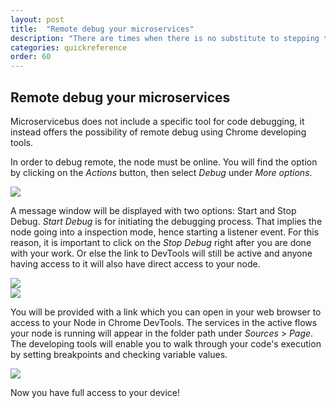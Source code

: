 ```yaml
---
layout: post
title:  "Remote debug your microservices"
description: "There are times when there is no substitute to stepping through the code line-by-line. Learn about how to enable remote debugging on your device."
categories: quickreference
order: 60
---
```


## Remote debug your microservices

Microservicebus does not include a specific tool for code debugging, it instead offers the possibility of remote debug using Chrome developing tools.

In order to debug remote, the node must be online. You will find the option by clicking on the *Actions* button, then select *Debug* under *More options*. 

<img src="{{site.baseurl}}/images/remote_debug/remoteDebug1.png">

A message window will be displayed with two options: Start and Stop Debug. *Start Debug* is for initiating the debugging process. That implies the node going into a inspection mode, hence starting a listener event. 
For this reason, it is important to click on the *Stop Debug* right after you are done with your work. Or else the link to DevTools will still be active and anyone having access to it will also have direct access to your node. 

<img src="{{site.baseurl}}/images/remote_debug/remoteDebug2.png"> <br>
<img src="{{site.baseurl}}/images/remote_debug/remoteDebug3.png">

You will be provided with a link which you can open in your web browser to access to your Node in Chrome DevTools. 
The services in the active flows your node is running will appear in the folder path under *Sources* > *Page*. The developing tools will enable you to walk through your code's execution by setting breakpoints and checking variable values.

<img src="{{site.baseurl}}/images/remote_debug/remoteDebug4.png">

Now you have full access to your device!



